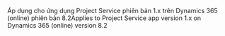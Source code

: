 <span data-ttu-id="2491a-101">Áp dụng cho ứng dụng Project Service phiên bản 1.x trên Dynamics 365 (online) phiên bản 8.2</span><span class="sxs-lookup"><span data-stu-id="2491a-101">Applies to Project Service app version 1.x on Dynamics 365 (online) version 8.2</span></span>


